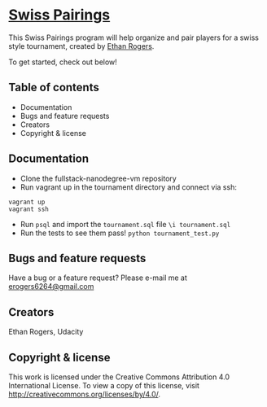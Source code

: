 # [Swiss Pairings](https://github.com/erogers6264/fullstack-nanodegree-vm)

This Swiss Pairings program will help organize and pair players for a swiss style tournament, created by [Ethan Rogers](https://github.com/erogers6264).

To get started, check out below!

## Table of contents
* Documentation
* Bugs and feature requests
* Creators
* Copyright & license

## Documentation
* Clone the fullstack-nanodegree-vm repository
* Run vagrant up in the tournament directory and connect via ssh:
```
vagrant up
vagrant ssh
```
* Run `psql` and import the `tournament.sql` file
`\i tournament.sql`
* Run the tests to see them pass!
`python tournament_test.py`

## Bugs and feature requests
Have a bug or a feature request? Please e-mail me at erogers6264@gmail.com

## Creators
Ethan Rogers, Udacity

## Copyright & license
This work is licensed under the Creative Commons Attribution 4.0 International
License. To view a copy of this license, visit http://creativecommons.org/licenses/by/4.0/.
